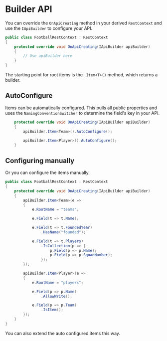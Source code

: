 # Builder API

You can override the `OnApiCreating` method in your derived `RestContext` and use the `IApiBuilder` to configure your API.

```csharp
public class FootballRestContext : RestContext
{
    protected override void OnApiCreating(IApiBuilder apiBuilder)
    {
        // Use apiBuilder here
    }
}
```

The starting point for root items is the `.Item<T>()` method, which returns a builder.

## AutoConfigure

Items can be automatically configured. This pulls all public properties and uses the `NamingConventionSwitcher` to determine the field's key in your API.

```csharp
    protected override void OnApiCreating(IApiBuilder apiBuilder)
    {
        apiBuilder.Item<Team>().AutoConfigure();

        apiBuilder.Item<Player>().AutoConfigure();
    }
```

## Configuring manually

Or you can configure the items manually.

```csharp
public class FootballRestContext : RestContext
{
    protected override void OnApiCreating(IApiBuilder apiBuilder)
    {
        apiBuilder.Item<Team>(e =>
        {
            e.RootName = "teams";

            e.Field(t => t.Name);

            e.Field(t => t.FoundedYear)
                .HasName("founded");

            e.Field(t => t.Players)
                .IsCollection(p => {
                    p.Field(p => p.Name);
                    p.Field(p => p.SquadNumber);
                });
        });

        apiBuilder.Item<Player>(e =>
        {
            e.RootName = "players";

            e.Field(p => p.Name)
                .AllowWrite();

            e.Field(p => p.Team)
                .IsItem();
        });
    }
}
```



You can also extend the auto configured items this way.